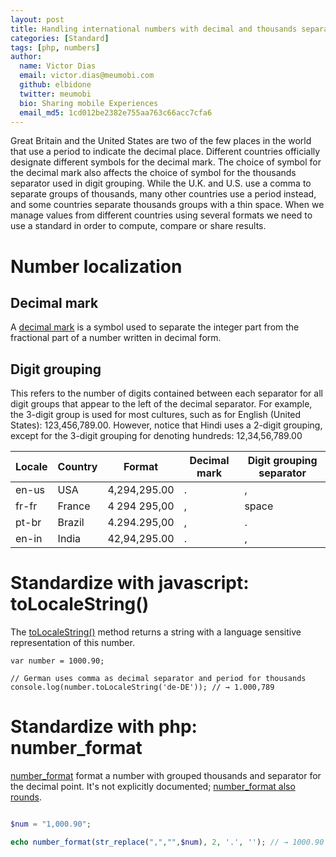 ```yaml
---
layout: post
title: Handling international numbers with decimal and thousands separators
categories: [Standard]
tags: [php, numbers]
author:
  name: Victor Dias
  email: victor.dias@meumobi.com
  github: elbidone
  twitter: meumobi
  bio: Sharing mobile Experiences
  email_md5: 1cd012be2382e755aa763c66acc7cfa6
---
```

Great Britain and the United States are two of the few places in the world that use a period to indicate the decimal place. Different countries officially designate different symbols for the decimal mark. The choice of symbol for the decimal mark also affects the choice of symbol for the thousands separator used in digit grouping. While the U.K. and U.S. use a comma to separate groups of thousands, many other countries use a period instead, and some countries separate thousands groups with a thin space.
When we manage values from different countries using several formats we need to use a standard in order to compute, compare or share results.

# Number localization

## Decimal mark
A [decimal mark](https://en.wikipedia.org/wiki/Decimal_mark) is a symbol used to separate the integer part from the fractional part of a number written in decimal form.

## Digit grouping
This refers to the number of digits contained between each separator for all digit groups that appear to the left of the decimal separator. For example, the 3-digit group is used for most cultures, such as for English (United States): 123,456,789.00. However, notice that Hindi uses a 2-digit grouping, except for the 3-digit grouping for denoting hundreds: 12,34,56,789.00

|Locale|Country|Format|Decimal mark|Digit grouping separator|
|----|----|----|----|----|
|en-us|USA|4,294,295.00|.|,|
|fr-fr|France|4 294 295,00|,|space|
|pt-br|Brazil|4.294.295,00|,|.|
|en-in|India|42,94,295.00|.|,|

# Standardize with javascript: toLocaleString()
The [toLocaleString()](https://developer.mozilla.org/en-US/docs/Web/JavaScript/Reference/Global_Objects/Number/toLocaleString) method returns a string with a language sensitive representation of this number.

```
var number = 1000.90;

// German uses comma as decimal separator and period for thousands
console.log(number.toLocaleString('de-DE')); // → 1.000,789
```

# Standardize with php: number_format
[number_format](http://php.net/manual/en/function.number-format.php) format a number with grouped thousands and separator for the decimal point. It's not explicitly documented; [number_format also rounds](http://php.net/manual/en/function.number-format.php#88424).

```php

$num = "1,000.90";

echo number_format(str_replace(",","",$num), 2, '.', ''); // → 1000.90
```